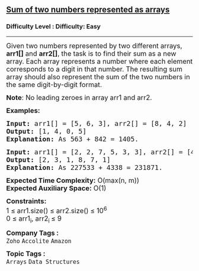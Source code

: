 <h2><a href="https://www.geeksforgeeks.org/problems/sum-of-two-numbers-represented-as-arrays3110/1?page=1&company=Zoho&status=unsolved&sortBy=submissions">Sum of two numbers represented as arrays</a></h2><h3>Difficulty Level : Difficulty: Easy</h3><hr><div class="problems_problem_content__Xm_eO"><p><span style="font-size: 18px;">Given two numbers represented by two different arrays, <strong>arr1[]</strong> and <strong>arr2[]</strong>, the task is to find their sum as a new array. Each array represents a number where each element corresponds to a digit in that number. The resulting sum array should also represent the sum of the two numbers in the same digit-by-digit format.</span></p>
<p><span style="font-size: 18px;"><strong>Note</strong>: </span><span style="font-size: 18px;">No leading zeroes in array arr1 and arr2.</span></p>
<p><span style="font-size: 18px;"><strong>Examples:</strong></span></p>
<pre><span style="font-size: 18px;"><strong>Input: </strong>arr1[] = [5, 6, 3], arr2[] = [8, 4, 2]
<strong>Output:</strong> [1, 4, 0, 5]
<strong>Explanation: </strong>As 563 + 842 = 1405.</span></pre>
<pre><span style="font-size: 18px;"><strong>Input: </strong>arr1[] = [2, 2, 7, 5, 3, 3], arr2[] = [4, 3, 3, 8]
<strong>Output:</strong> [2, 3, 1, 8, 7, 1]
<strong>Explanation:</strong> As 227533 + 4338 = 231871.</span></pre>
<p><span style="font-size: 18px;"><strong>Expected Time Complexity:</strong> O(max(n, m))<br><strong>Expected Auxiliary Space:</strong>&nbsp;O(1)</span></p>
<p><span style="font-size: 18px;"><strong>Constraints:</strong><br>1 ≤ arr1.size() ≤ arr2.size() ≤ 10<sup>6</sup><br>0 ≤ arr1<sub>i</sub>, arr2<sub>i&nbsp;</sub>≤ 9</span></p></div><p><span style=font-size:18px><strong>Company Tags : </strong><br><code>Zoho</code>&nbsp;<code>Accolite</code>&nbsp;<code>Amazon</code>&nbsp;<br><p><span style=font-size:18px><strong>Topic Tags : </strong><br><code>Arrays</code>&nbsp;<code>Data Structures</code>&nbsp;